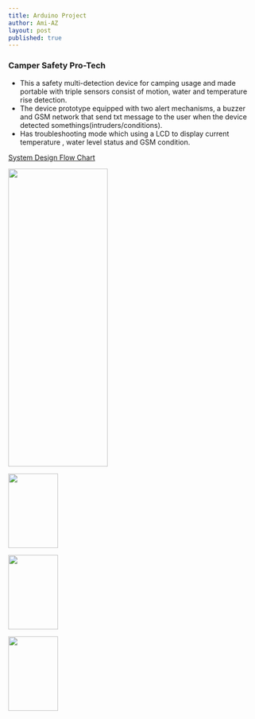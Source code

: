 ```yaml
---
title: Arduino Project
author: Ami-AZ
layout: post
published: true
---
```


<h3>Camper Safety Pro-Tech</h3>

- This a safety multi-detection device for camping usage and made portable with triple sensors consist of motion, water and temperature rise detection. 
- The device prototype equipped with two alert mechanisms, a buzzer and GSM network that send txt message to the user when the device detected somethings(intruders/conditions). 
- Has troubleshooting mode which using a LCD to display current temperature , water level status and GSM condition.

<u>System Design Flow Chart</u>
<span class="image center"><img src="{{ 'assets/images/systemdesign.PNG' | relative_url }}" alt="" /></span>

<span class="image center"><img src="{{ 'assets/images/systemdesign.PNG' | relative_url }}" alt="" width="200" height="600" /></span>


<span class="image center"><img src="{{ 'assets/images/troubleshooting.PNG' | relative_url }}" alt="" width="100" height="150" /></span>

<span class="image center"><img src="{{ 'assets/images/projectcase.PNG' | relative_url }}" alt="" width="100" height="150" /></span>

<span class="image center"><img src="{{ 'assets/images/wiringcase.PNG' | relative_url }}" alt="" width="100" height="150" /></span>
